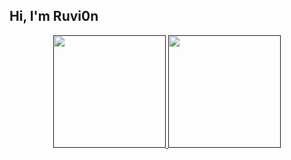 Hi, I'm Ruvi0n
---

<div align="center">
  <a href="">
  <img height="180em" src="https://github-readme-stats.vercel.app/api?username=ruvi0n&show_icons=true&theme=radical&include_all_commits=true&count_private=true"/>
  <img height="180em" src="https://github-readme-stats.vercel.app/api/top-langs/?username=ruvi0n&langs_count=10&show_icons=true&theme=radical"/>
</div> 
